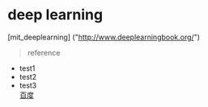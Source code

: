 # deep learning
[mit_deeplearning] ("http://www.deeplearningbook.org/")  
> reference
- test1
- test2
- test3  
[百度]("www.baidu.com")  

